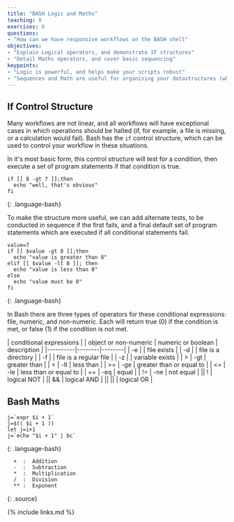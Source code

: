 ```yaml
---
title: "BASH Logic and Maths"
teaching: 0
exercises: 0
questions:
- "How can we have responsive workflows on the BASH shell"
objectives:
- "Explain Logical operators, and demonstrate IF structures"
- "Detail Maths operators, and cover basic sequencing"
keypoints:
- "Logic is powerful, and helps make your scripts robust"
- "Sequences and Math are useful for organising your datastructures (which we will come back to later)"
---
```


## If Control Structure

Many workflows are not linear, and all workflows will have exceptional cases in which
operations should be halted (if, for example, a file is missing, or a calculation would
fail). Bash has the `if` control structure, which can be used to control your workflow
in these situations.

In it's most basic form, this control structure will test for a condition, then execute
a set of program statements if that condition is true.

~~~
if [[ 8 -gt 7 ]];then
  echo "well, that's obvious"
fi
~~~
{: .language-bash}

To make the structure more useful, we can add alternate tests, to be conducted in sequence
if the first fails, and a final default set of program statements which are executed if
all conditional statements fail.

~~~
value=7
if [[ $value -gt 8 ]];then
  echo "value is greater than 8"
elif [[ $value -lt 8 ]]; then
  echo "value is less than 8"
else
  echo "value must be 8"
fi
~~~
{: .language-bash}



In Bash there are three types of operators for these conditional expressions:
file, numeric, and non-numeric. Each will return true (0) if the condition is met,
or false (1) if the condition is not met.




| conditional expressions |
| object or non-numeric | numeric or boolean | description |
|----------|--------|--------|
| -e | | file exists |
| -d | | file is a directory |
| -f | | file is a regular file |
| -z | | variable exists |
| >  |  -gt | greater than |
| <  |  -lt | less than |
| >= |  -ge | greater than or equal to |
| <= |  -le | less than or equal to |
| == |  -eq | equal |
| != |  -ne | not equal |
|| ! | logical NOT |
|| && | logical AND |
|| \|\| | logical OR |















## Bash Maths


~~~
j=`expr $i + 1`
j=$(( $i + 1 ))
let j=i+1
j=`echo "$i + 1" | bc`
~~~
{: .language-bash}


~~~
  +  :  Addition
  -  :  Subtraction
  *  :  Multiplication
  /  :  Division
  ** :  Exponent
~~~
{: .source}


{% include links.md %}

